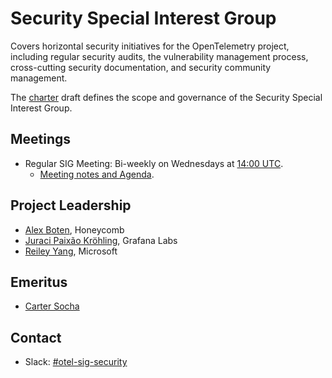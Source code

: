 # Security Special Interest Group

Covers horizontal security initiatives for the OpenTelemetry project, including regular security audits, the
vulnerability management process, cross-cutting security documentation, and security community management.

The [charter](./sig-security-charter.md) draft defines the scope and governance of the Security Special Interest Group.

## Meetings

* Regular SIG Meeting: Bi-weekly on Wednesdays at [14:00 UTC](https://dateful.com/convert/utc?t=14).
  * [Meeting notes and Agenda](https://docs.google.com/document/d/1P2xejC7lEkOV_Z-8E0oZPXLK5HOnUPNuRqKP0ZQ5fpg).

## Project Leadership

* [Alex Boten](https://github.com/codeboten), Honeycomb
* [Juraci Paixão Kröhling](https://github.com/jpkrohling), Grafana Labs
* [Reiley Yang](https://github.com/reyang), Microsoft

## Emeritus

* [Carter Socha](https://github.com/cartersocha)

## Contact

* Slack: [#otel-sig-security](https://cloud-native.slack.com/archives/C05A85QC281)

